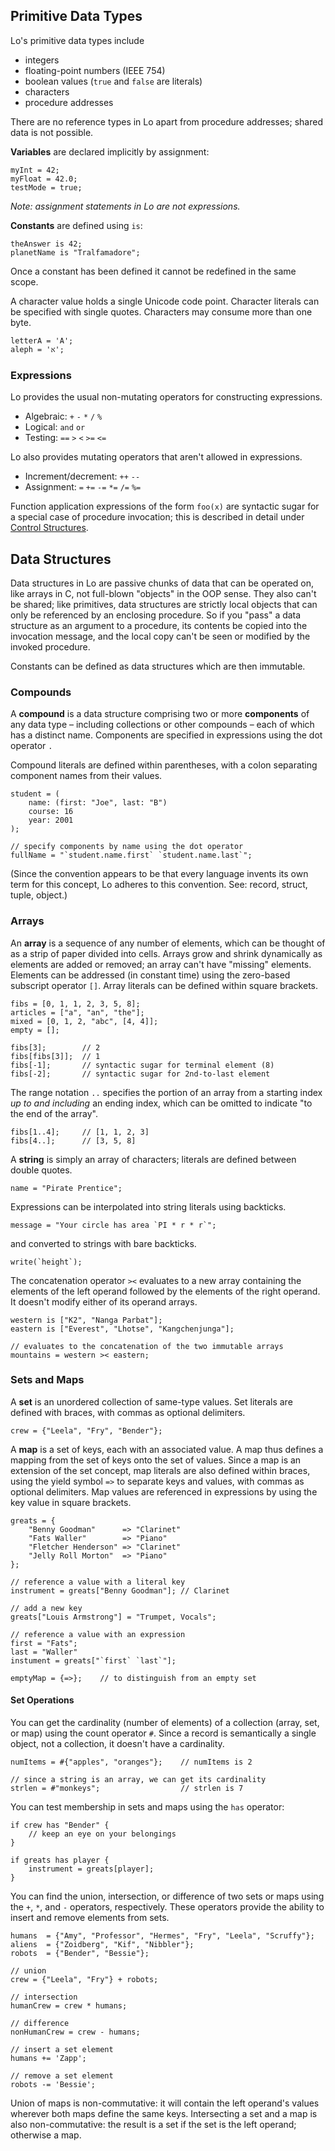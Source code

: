 ## Primitive Data Types

Lo's primitive data types include

- integers
- floating-point numbers (IEEE 754)
- boolean values (`true` and `false` are literals)
- characters
- procedure addresses

There are no reference types in Lo apart from procedure addresses; shared data is not possible.

**Variables** are declared implicitly by assignment:

```
myInt = 42;
myFloat = 42.0;
testMode = true;
```
*Note: assignment statements in Lo are not expressions.*

**Constants** are defined using `is`:

```
theAnswer is 42;
planetName is "Tralfamadore";
```

Once a constant has been defined it cannot be redefined in the same scope.

A character value holds a single Unicode code point. Character literals can be specified with single quotes. Characters may consume more than one byte.

```
letterA = 'A';
aleph = 'א';
```

### Expressions

Lo provides the usual non-mutating operators for constructing expressions.

- Algebraic: `+` `-` `*` `/` `%`
- Logical: `and` `or`
- Testing: `==` `>` `<` `>=` `<=`

Lo also provides mutating operators that aren't allowed in expressions.

- Increment/decrement: `++` `--`
- Assignment: `=` `+=` `-=` `*=` `/=` `%=`

Function application expressions of the form `foo(x)` are syntactic sugar for a special case of procedure invocation; this is described in detail under [Control Structures](control.md).

## Data Structures

Data structures in Lo are passive chunks of data that can be operated on, like arrays in C, not full-blown "objects" in the OOP sense. They also can't be shared; like primitives, data structures are strictly local objects that can only be referenced by an enclosing procedure. So if you "pass" a data structure as an argument to a procedure, its contents be copied into the invocation message, and the local copy can't be seen or modified by the invoked procedure.

Constants can be defined as data structures which are then immutable.

### Compounds

A **compound** is a data structure comprising two or more **components** of any data type – including collections or other compounds – each of which has a distinct name. Components are specified in expressions using the dot operator `.`

Compound literals are defined within parentheses, with a colon separating component names from their values.

```
student = (
	name: (first: "Joe", last: "B")
	course: 16
	year: 2001
);

// specify components by name using the dot operator
fullName = "`student.name.first` `student.name.last`";
```

(Since the convention appears to be that every language invents its own term for this concept, Lo adheres to this convention. See: record, struct, tuple, object.)

### Arrays

An **array** is a sequence of any number of elements, which can be thought of as a strip of paper divided into cells. Arrays grow and shrink dynamically as elements are added or removed; an array can't have "missing" elements. Elements can be addressed (in constant time) using the zero-based subscript operator `[]`. Array literals can be defined within square brackets.

```
fibs = [0, 1, 1, 2, 3, 5, 8];
articles = ["a", "an", "the"];
mixed = [0, 1, 2, "abc", [4, 4]];
empty = [];

fibs[3];		// 2
fibs[fibs[3]];	// 1
fibs[-1];		// syntactic sugar for terminal element (8)
fibs[-2];		// syntactic sugar for 2nd-to-last element
```

The range notation `..` specifies the portion of an array from a starting index *up to and including* an ending index, which can be omitted to indicate "to the end of the array".

```
fibs[1..4];     // [1, 1, 2, 3]
fibs[4..];		// [3, 5, 8]
```


A **string** is simply an array of characters; literals are defined between double quotes.

```
name = "Pirate Prentice";

```
Expressions can be interpolated into string literals using backticks.

```
message = "Your circle has area `PI * r * r`";
```

and converted to strings with bare backticks.

```
write(`height`);
```

The concatenation operator `><` evaluates to a new array containing the elements of the left operand followed by the elements of the right operand. It doesn't modify either of its operand arrays.

```
western is ["K2", "Nanga Parbat"];
eastern is ["Everest", "Lhotse", "Kangchenjunga"];

// evaluates to the concatenation of the two immutable arrays
mountains = western >< eastern;        
```


### Sets and Maps

A **set** is an unordered collection of same-type values. Set literals are defined with braces, with commas as optional delimiters.

```
crew = {"Leela", "Fry", "Bender"};
```

A **map** is a set of keys, each with an associated value. A map thus defines a mapping from the set of keys onto the set of values. Since a map is an extension of the set concept, map literals are also defined within braces, using the yield symbol `=>` to separate keys and values, with commas as optional delimiters. Map values are referenced in expressions by using the key value in square brackets.

```
greats = {
	"Benny Goodman"      => "Clarinet"
	"Fats Waller"        => "Piano"
	"Fletcher Henderson" => "Clarinet"
	"Jelly Roll Morton"  => "Piano"
};

// reference a value with a literal key
instrument = greats["Benny Goodman"]; // Clarinet

// add a new key
greats["Louis Armstrong"] = "Trumpet, Vocals";

// reference a value with an expression
first = "Fats";
last = "Waller"
instument = greats["`first` `last`"];

emptyMap = {=>};    // to distinguish from an empty set
```

#### Set Operations

You can get the cardinality (number of elements) of a collection (array, set, or map) using the count operator `#`. Since a record is semantically a single object, not a collection, it doesn't have a cardinality.

```
numItems = #{"apples", "oranges"};    // numItems is 2

// since a string is an array, we can get its cardinality
strlen = #"monkeys";                  // strlen is 7
```

You can test membership in sets and maps using the `has` operator:

```
if crew has "Bender" {
	// keep an eye on your belongings
}

if greats has player {
	instrument = greats[player];
}
```

You can find the union, intersection, or difference of two sets or maps using the `+`, `*`, and `-` operators, respectively. These operators provide the ability to insert and remove elements from sets.

```
humans  = {"Amy", "Professor", "Hermes", "Fry", "Leela", "Scruffy"};
aliens  = {"Zoidberg", "Kif", "Nibbler"};
robots  = {"Bender", "Bessie"};

// union
crew = {"Leela", "Fry"} + robots;

// intersection
humanCrew = crew * humans;

// difference
nonHumanCrew = crew - humans;

// insert a set element
humans += 'Zapp';

// remove a set element
robots -= 'Bessie';
```

Union of maps is non-commutative: it will contain the left operand's values wherever both maps define the same keys. 
Intersecting a set and a map is also non-commutative: the result is a set if the set is the left operand; otherwise a map.
